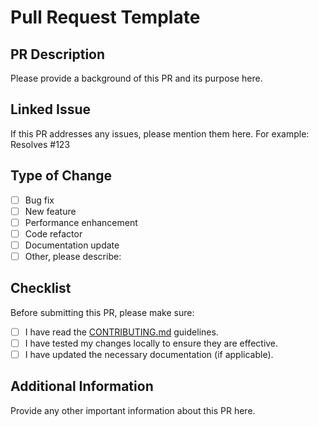# Pull Request Template

## PR Description
Please provide a background of this PR and its purpose here.

## Linked Issue
If this PR addresses any issues, please mention them here. For example: Resolves #123

## Type of Change
- [ ] Bug fix
- [ ] New feature
- [ ] Performance enhancement
- [ ] Code refactor
- [ ] Documentation update
- [ ] Other, please describe:

## Checklist
Before submitting this PR, please make sure:
- [ ] I have read the [CONTRIBUTING.md](/CONTRIBUTING.md) guidelines.
- [ ] I have tested my changes locally to ensure they are effective.
- [ ] I have updated the necessary documentation (if applicable).

## Additional Information
Provide any other important information about this PR here.
